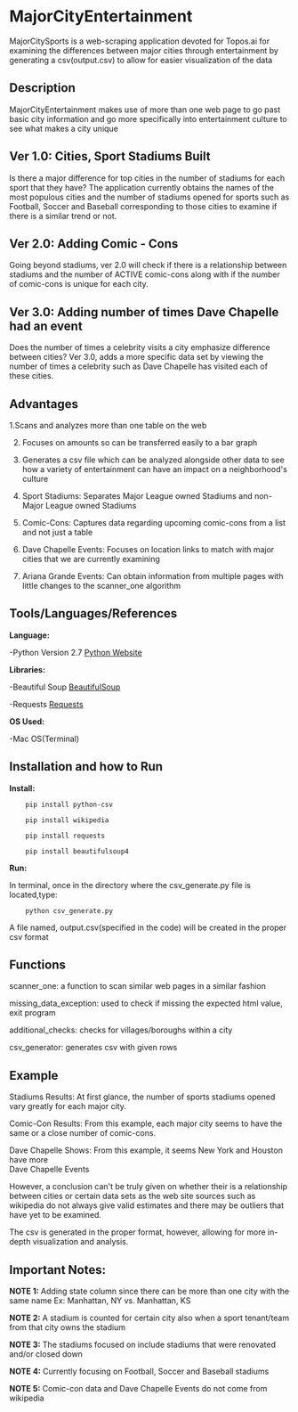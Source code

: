# MajorCityEntertainment
MajorCitySports is a web-scraping application devoted for Topos.ai 
for examining the differences between major cities through entertainment by generating 
a csv(output.csv) to allow for easier visualization of the data 

## Description
MajorCityEntertainment makes use of more than one web page to go past basic city 
information and go more specifically into entertainment culture to see what makes a city
unique


## Ver 1.0: Cities, Sport Stadiums Built
Is there a major difference for top cities in the number of stadiums for each sport
that they have? The application currently obtains the names of the most populous cities
and the number of stadiums opened for sports such as Football,
Soccer and Baseball corresponding to those cities to examine if there is 
a similar trend or not.


## Ver 2.0: Adding Comic - Cons
Going beyond stadiums, ver 2.0 will check if there is a relationship between
stadiums and the number of ACTIVE comic-cons along with if the number of comic-cons 
is unique for each city. 

## Ver 3.0: Adding number of times Dave Chapelle had an event
Does the number of times a celebrity visits a city emphasize difference between cities?
Ver 3.0, adds a more specific data set by viewing the number of times a celebrity such as Dave 
Chapelle has visited each of these cities. 



## Advantages
1.Scans and analyzes more than one table on the web

2. Focuses on amounts so can be transferred easily to a bar graph 

3. Generates a csv file which can be analyzed alongside other data to see how 
a variety of entertainment can have an impact on a neighborhood's culture

4. Sport Stadiums: Separates Major League owned Stadiums and non-Major League owned Stadiums

5. Comic-Cons: Captures data regarding upcoming comic-cons from 
a list and not just a table 

6. Dave Chapelle Events: Focuses on location links to match with major cities that we
are currently examining 

7. Ariana Grande Events: Can obtain information from multiple pages with little changes to
the scanner_one algorithm 



## Tools/Languages/References
**Language:** 

-Python Version 2.7
[Python Website](https://www.python.org/)

**Libraries:** 

-Beautiful Soup
[BeautifulSoup](https://www.crummy.com/software/BeautifulSoup/bs4/doc/)

-Requests
[Requests](https://pypi.org/project/requests/2.7.0/)

**OS Used:** 

-Mac OS(Terminal)


## Installation and how to Run 
**Install:** 

```
	pip install python-csv
```

```
	pip install wikipedia
```

```
	pip install requests
```

```
	pip install beautifulsoup4
```





**Run:** 

In terminal, once in the directory where the csv_generate.py file is located,type:

```
	python csv_generate.py
```


A file named, output.csv(specified in the code) will be created in the proper csv format 


## Functions

scanner_one: a function to scan similar web pages in a similar fashion 

missing_data_exception: used to check if missing the expected html value, exit program 

additional_checks: checks for villages/boroughs within a city

csv_generator: generates csv with given rows 



## Example

Stadiums Results: At first glance, the number of sports stadiums opened
vary greatly for each major city.


Comic-Con Results: From this example, each major city seems to have the same or a close 
number of comic-cons.

Dave Chapelle Shows: From this example, it seems New York and Houston have more  
Dave Chapelle Events 

However, a conclusion can't be truly given on whether their is a relationship 
between cities or certain data sets as the web site sources such as
wikipedia do not always give valid estimates 
and there may be outliers that have yet to be examined. 

The csv is generated in the proper format, however,
allowing for more in-depth visualization and analysis. 

## Important Notes:

**NOTE 1:** Adding state column since there can be more than
one city with the same name
Ex: Manhattan, NY vs. Manhattan, KS

**NOTE 2:** A stadium is counted for certain city also when a sport 
tenant/team from that city owns the stadium 

**NOTE 3:** The stadiums focused on include stadiums that were 
renovated and/or closed down 

**NOTE 4:** Currently focusing on Football, Soccer and Baseball stadiums 

**NOTE 5:** Comic-con data and Dave Chapelle Events do not come from wikipedia 




